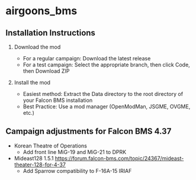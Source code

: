 # airgoons_bms

## Installation Instructions
1. Download the mod
    - For a regular campaign:  Download the latest release
    - For a test campaign:  Select the appropriate branch, then click Code, then Download ZIP 

2. Install the mod
    - Easiest method:  Extract the Data directory to the root directory of your Falcon BMS installation
    - Best Practice:  Use a mod manager (OpenModMan, JSGME, OVGME, etc.)  

## Campaign adjustments for Falcon BMS 4.37
- Korean Theatre of Operations
    - Add front line MiG-19 and MiG-21 to DPRK
- Mideast128 1.5.1 https://forum.falcon-bms.com/topic/24367/mideast-theater-128-for-4-37
    - Add Sparrow compatibility to F-16A-15 IRIAF
